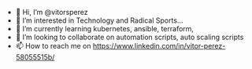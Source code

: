 - 👋 Hi, I’m @vitorsperez
- 👀 I’m interested in Technology and Radical Sports...
- 🌱 I’m currently learning kubernetes, ansible, terraform,
- 💞️ I’m looking to collaborate on automation scripts, auto scaling scripts
- 📫 How to reach me on https://www.linkedin.com/in/vitor-perez-58055515b/

<!---
vitorsperez/vitorsperez is a ✨ special ✨ repository because its `README.md` (this file) appears on your GitHub profile.
You can click the Preview link to take a look at your changes.
--->
